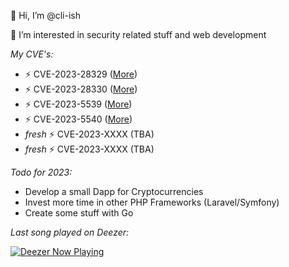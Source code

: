 👋 Hi, I’m @cli-ish

👀 I’m interested in security related stuff and web development

*My CVE's:*
- ⚡ CVE-2023-28329 ([More](https://moodle.org/mod/forum/discuss.php?d=445061))
- ⚡ CVE-2023-28330 ([More](https://moodle.org/mod/forum/discuss.php?d=445062))
- ⚡ CVE-2023-5539  ([More](https://moodle.org/mod/forum/discuss.php?d=451580))
- ⚡ CVE-2023-5540  ([More](https://moodle.org/mod/forum/discuss.php?d=451581))
- *fresh* ⚡ CVE-2023-XXXX  (TBA)
- *fresh* ⚡ CVE-2023-XXXX  (TBA)

*Todo for 2023:*
- Develop a small Dapp for Cryptocurrencies
- Invest more time in other PHP Frameworks (Laravel/Symfony)
- Create some stuff with Go

*Last song played on Deezer:*

[![Deezer Now Playing](https://incredible.software/test/badge/07371d90-f3ce-4352-b50a-93b55e3102e9)](https://github.com/cli-ish/deezer-badge)
